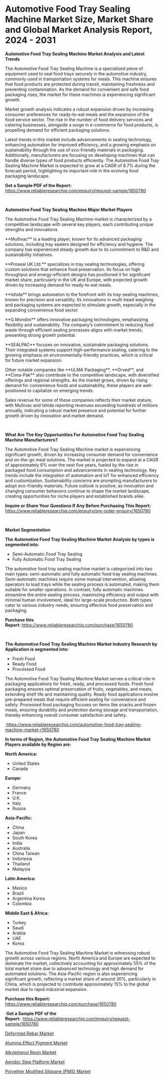 <p><h1>Automotive Food Tray Sealing Machine Market Size, Market Share and Global Market Analysis Report, 2024 - 2031</h1></p><p><strong>Automotive Food Tray Sealing Machine Market Analysis and Latest Trends</strong></p>
<p><p>The Automotive Food Tray Sealing Machine is a specialized piece of equipment used to seal food trays securely in the automotive industry, commonly used in transportation systems for meals. This machine ensures that food products are protected during transit, maintaining freshness and preventing contamination. As the demand for convenient and safe food packaging rises, the market for these machines is experiencing significant growth.</p><p>Market growth analysis indicates a robust expansion driven by increasing consumer preferences for ready-to-eat meals and the expansion of the food service sector. The rise in the number of food delivery services and catering businesses, alongside a surge in e-commerce for food products, is propelling demand for efficient packaging solutions. </p><p>Latest trends in this market include advancements in sealing technology, enhancing automation for improved efficiency, and a growing emphasis on sustainability through the use of eco-friendly materials in packaging. Additionally, manufacturers are focusing on developing machines that can handle diverse types of food products efficiently. The Automotive Food Tray Sealing Machine Market is expected to grow at a CAGR of 8.7% during the forecast period, highlighting its important role in the evolving food packaging landscape.</p></p>
<p><strong>Get a Sample PDF of the Report:&nbsp;</strong> <a href="https://www.reliableresearchiq.com/enquiry/request-sample/1650780?utm_campaign=1136&utm_medium=2&utm_source=Github&utm_content=ia&utm_term=26092024&utm_id=automotive-food-tray-sealing-machine">https://www.reliableresearchiq.com/enquiry/request-sample/1650780</a></p>
<p>&nbsp;</p>
<p><strong>Automotive Food Tray Sealing Machine Major Market Players</strong></p>
<p><p>The Automotive Food Tray Sealing Machine market is characterized by a competitive landscape with several key players, each contributing unique strengths and innovations. </p><p>**Multivac** is a leading player, known for its advanced packaging solutions, including tray sealers designed for efficiency and hygiene. The company has experienced steady growth due to its commitment to R&D and sustainability initiatives. </p><p>**Proseal UK Ltd.** specializes in tray sealing technologies, offering custom solutions that enhance food preservation. Its focus on high throughput and energy-efficient designs has positioned it for significant market share, particularly in the UK and Europe, with projected growth driven by increasing demand for ready-to-eat meals. </p><p>**Ishida** brings automation to the forefront with its tray-sealing machines, known for precision and versatility. Its innovations in multi-head weighing and packaging systems are expected to stimulate growth, especially in the expanding convenience food sector.</p><p>**G.Mondini** offers innovative packaging technologies, emphasizing flexibility and sustainability. The company’s commitment to reducing food waste through efficient sealing processes aligns with market trends, presenting strong growth potential.</p><p>**SEALPAC** focuses on innovative, sustainable packaging solutions. Their integrated systems support high-performance sealing, catering to the growing emphasis on environmentally-friendly practices, which is critical for future market expansion.</p><p>Other notable companies like **ULMA Packaging**, **Orved**, and **Cima-Pak** also contribute to the competitive landscape, with diversified offerings and regional strengths. As the market grows, driven by rising demand for convenience foods and sustainability, these players are well-positioned to capitalize on emerging trends.</p><p>Sales revenue for some of these companies reflects their market stature, with Multivac and Ishida reporting revenues exceeding hundreds of millions annually, indicating a robust market presence and potential for further growth driven by innovation and market demand.</p></p>
<p>&nbsp;</p>
<p><strong>What Are The Key Opportunities For Automotive Food Tray Sealing Machine Manufacturers?</strong></p>
<p><p>The Automotive Food Tray Sealing Machine market is experiencing significant growth, driven by increasing consumer demand for convenience and on-the-go meal solutions. The market is projected to expand at a CAGR of approximately 6% over the next five years, fueled by the rise in packaged food consumption and advancements in sealing technology. Key trends include the integration of automation and IoT for enhanced efficiency and customization. Sustainability concerns are prompting manufacturers to adopt eco-friendly materials. Future outlook is positive, as innovation and changing consumer behaviors continue to shape the market landscape, creating opportunities for niche players and established brands alike.</p></p>
<p><strong>Inquire or Share Your Questions If Any Before Purchasing This Report:</strong> <a href="https://www.reliableresearchiq.com/enquiry/pre-order-enquiry/1650780?utm_campaign=1136&utm_medium=2&utm_source=Github&utm_content=ia&utm_term=26092024&utm_id=automotive-food-tray-sealing-machine">https://www.reliableresearchiq.com/enquiry/pre-order-enquiry/1650780</a></p>
<p>&nbsp;</p>
<p><strong>Market Segmentation</strong></p>
<p><strong>The Automotive Food Tray Sealing Machine Market Analysis by types is segmented into:</strong></p>
<p><ul><li>Semi-Automatic Food Tray Sealing</li><li>Fully Automatic Food Tray Sealing</li></ul></p>
<p><p>The automotive food tray sealing machine market is categorized into two main types: semi-automatic and fully automatic food tray sealing machines. Semi-automatic machines require some manual intervention, allowing operators to load trays while the sealing process is automated, making them suitable for smaller operations. In contrast, fully automatic machines streamline the entire sealing process, maximizing efficiency and output with minimal human involvement, ideal for large-scale production. Both types cater to various industry needs, ensuring effective food preservation and packaging.</p></p>
<p><strong>Purchase this Report:&nbsp;</strong><a href="https://www.reliableresearchiq.com/purchase/1650780?utm_campaign=1136&utm_medium=2&utm_source=Github&utm_content=ia&utm_term=26092024&utm_id=automotive-food-tray-sealing-machine">https://www.reliableresearchiq.com/purchase/1650780</a></p>
<p>&nbsp;</p>
<p><strong>The Automotive Food Tray Sealing Machine Market Industry Research by Application is segmented into:</strong></p>
<p><ul><li>Fresh Food</li><li>Ready Food</li><li>Processed Food</li></ul></p>
<p><p>The Automotive Food Tray Sealing Machine Market serves a critical role in packaging applications for fresh, ready, and processed foods. Fresh food packaging ensures optimal preservation of fruits, vegetables, and meats, extending shelf life and maintaining quality. Ready food applications involve pre-prepared meals that require efficient sealing for convenience and safety. Processed food packaging focuses on items like snacks and frozen meals, ensuring durability and protection during storage and transportation, thereby enhancing overall consumer satisfaction and safety.</p></p>
<p><a href="https://www.reliableresearchiq.com/automotive-food-tray-sealing-machine-market-r1650780?utm_campaign=1136&utm_medium=2&utm_source=Github&utm_content=ia&utm_term=26092024&utm_id=automotive-food-tray-sealing-machine">&nbsp;https://www.reliableresearchiq.com/automotive-food-tray-sealing-machine-market-r1650780</a></p>
<p><strong>In terms of Region, the Automotive Food Tray Sealing Machine Market Players available by Region are:</strong></p>
<p>
    <p> <strong> North America: </strong>
        <ul>
            <li>United States</li>
            <li>Canada</li>
        </ul>
        </p> 
    <p> <strong> Europe: </strong>
        <ul>
            <li>Germany</li>
            <li>France</li>
            <li>U.K.</li>
            <li>Italy</li>
            <li>Russia</li>
        </ul>
        </p> 
    <p> <strong> Asia-Pacific: </strong>
        <ul>
            <li>China</li>
            <li>Japan</li>
            <li>South Korea</li>
            <li>India</li>
            <li>Australia</li>
            <li>China Taiwan</li>
            <li>Indonesia</li>
            <li>Thailand</li>
            <li>Malaysia</li>
        </ul>
        </p> 
    <p> <strong> Latin America: </strong>
        <ul>
            <li>Mexico</li>
            <li>Brazil</li>
            <li>Argentina Korea</li>
            <li>Colombia</li>
        </ul>
        </p> 
    <p> <strong> Middle East & Africa: </strong>
        <ul>
            <li>Turkey</li>
            <li>Saudi</li>
            <li>Arabia</li>
            <li>UAE</li>
            <li>Korea</li>
        </ul>
    </p>
    </p>
<p><p>The Automotive Food Tray Sealing Machine Market is witnessing robust growth across various regions. North America and Europe are expected to dominate the market, collectively accounting for approximately 55% of the total market share due to advanced technology and high demand for automated solutions. The Asia-Pacific region is also experiencing significant growth, reflecting a market share of around 30%, particularly in China, which is projected to contribute approximately 15% to the global market due to rapid industrial expansion.</p></p>
<p><strong>Purchase this Report: </strong><a href="https://www.reliableresearchiq.com/purchase/1650780?utm_campaign=1136&utm_medium=2&utm_source=Github&utm_content=ia&utm_term=26092024&utm_id=automotive-food-tray-sealing-machine">https://www.reliableresearchiq.com/purchase/1650780</a></p>
<p>&nbsp;<strong>Get a Sample PDF of the Report:&nbsp;&nbsp;</strong><a href="https://www.reliableresearchiq.com/enquiry/request-sample/1650780?utm_campaign=1136&utm_medium=2&utm_source=Github&utm_content=ia&utm_term=26092024&utm_id=automotive-food-tray-sealing-machine">https://www.reliableresearchiq.com/enquiry/request-sample/1650780</a></p>
<p><strong></strong></p>
<p><p><a href="https://www.linkedin.com/pulse/deformed-rebar-market-global-trends-forecast-2024-2031-og81f?utm_campaign=1136&utm_medium=2&utm_source=Github&utm_content=ia&utm_term=26092024&utm_id=automotive-food-tray-sealing-machine">Deformed Rebar Market</a></p><p><a href="https://www.linkedin.com/pulse/alumina-effect-pigment-market-industry-trends-forecast-period-wehff?utm_campaign=1136&utm_medium=2&utm_source=Github&utm_content=ia&utm_term=26092024&utm_id=automotive-food-tray-sealing-machine">Alumina Effect Pigment Market</a></p><p><a href="https://github.com/AnamariaDemiri475/Market-Research-Report-List-1/blob/main/alkylphenol-resin-market.md?utm_campaign=1136&utm_medium=2&utm_source=Github&utm_content=ia&utm_term=26092024&utm_id=automotive-food-tray-sealing-machine">Alkylphenol Resin Market</a></p><p><a href="https://issuu.com/reportprime-2/docs/aerobic-step-platform-market-size-2_90e468fc3ba49d?utm_campaign=1136&utm_medium=2&utm_source=Github&utm_content=ia&utm_term=26092024&utm_id=automotive-food-tray-sealing-machine">Aerobic Step Platform Market</a></p><p><a href="https://github.com/KimNDobson/Market-Research-Report-List-1/blob/main/polyether-modified-siloxane-pms-market.md?utm_campaign=1136&utm_medium=2&utm_source=Github&utm_content=ia&utm_term=26092024&utm_id=automotive-food-tray-sealing-machine">Polyether Modified Siloxane (PMS) Market</a></p></p>